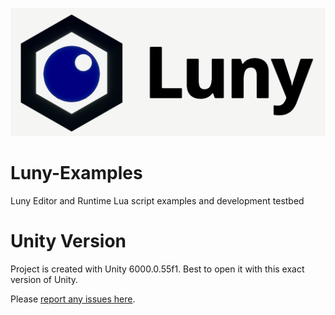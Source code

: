 ![Luny Logo](https://raw.githubusercontent.com/CodeSmile-0000011110110111/de.codesmile.luny/refs/heads/develop/%7EMedia/LunyLogo.png)

# Luny-Examples
Luny Editor and Runtime Lua script examples and development testbed


# Unity Version

Project is created with Unity 6000.0.55f1. Best to open it with this exact version of Unity.

Please [report any issues here](https://github.com/CodeSmile-0000011110110111/Luny-Examples/issues).
